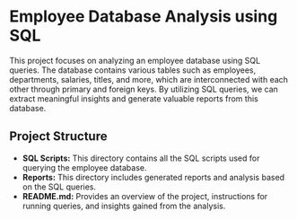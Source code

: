 # Employee Database Analysis using SQL
 
This project focuses on analyzing an employee database using SQL queries. The database contains various tables such as employees, departments, salaries, titles, and more, which are interconnected with each other through primary and foreign keys. By utilizing SQL queries, we can extract meaningful insights and generate valuable reports from this database.
 
## Project Structure

- **SQL Scripts:** This directory contains all the SQL scripts used for querying the employee database.
- **Reports:** This directory includes generated reports and analysis based on the SQL queries.
- **README.md:** Provides an overview of the project, instructions for running queries, and insights gained from the analysis.
